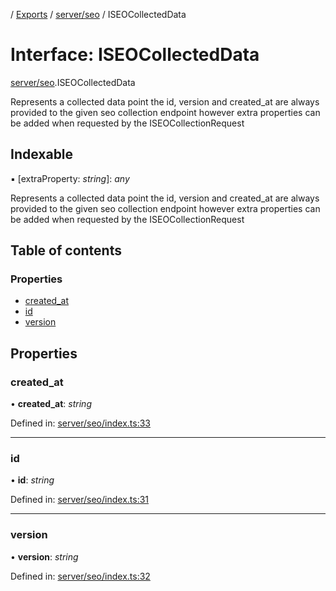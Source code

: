 [](../README.md) / [Exports](../modules.md) / [server/seo](../modules/server_seo.md) / ISEOCollectedData

# Interface: ISEOCollectedData

[server/seo](../modules/server_seo.md).ISEOCollectedData

Represents a collected data point
the id, version and created_at are always
provided to the given seo collection endpoint
however extra properties can be added when requested by
the ISEOCollectionRequest

## Indexable

▪ [extraProperty: *string*]: *any*

Represents a collected data point
the id, version and created_at are always
provided to the given seo collection endpoint
however extra properties can be added when requested by
the ISEOCollectionRequest

## Table of contents

### Properties

- [created\_at](server_seo.iseocollecteddata.md#created_at)
- [id](server_seo.iseocollecteddata.md#id)
- [version](server_seo.iseocollecteddata.md#version)

## Properties

### created\_at

• **created\_at**: *string*

Defined in: [server/seo/index.ts:33](https://github.com/onzag/itemize/blob/0569bdf2/server/seo/index.ts#L33)

___

### id

• **id**: *string*

Defined in: [server/seo/index.ts:31](https://github.com/onzag/itemize/blob/0569bdf2/server/seo/index.ts#L31)

___

### version

• **version**: *string*

Defined in: [server/seo/index.ts:32](https://github.com/onzag/itemize/blob/0569bdf2/server/seo/index.ts#L32)
